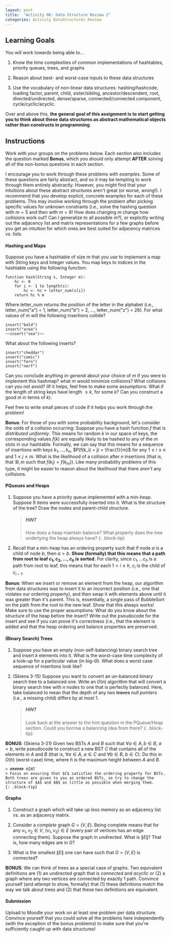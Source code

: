 ```yaml
---
layout: post
title:  "Activity 06: Data Structure Review 2"
categories: Activity DataStructures Review
---
```


## Learning Goals

You will work towards being able to...

1. Know the time complexities of common implementations of hashtables, priority queues, trees, and graphs

2. Reason about best- and worst-case inputs to these data structures

3. Use the vocabulary of non-linear data structures: hashing/hashcode, loading factor, parent, child, sister/sibling, ancestor/descendent, root, directed/undirected, dense/sparse, connected/connected component, cycle/cyclic/acyclic.

Over and above this, **the general goal of this assignment is to start getting you to think about these data structures as abstract mathematical objects rather than constructs in programming**. 

## Instructions
Work with your groups on the problems below. Each section also includes the question marked **Bonus**, which you should only attempt **AFTER** solving all of the non-bonus questions in each section. 

I encourage you to work through these problems with *examples*. Some of these questions are fairly abstract, and so it may be tempting to work through them entirely abstractly. However, you might find that your intuitions about these abstract structures aren't great (or worse, *wrong*!). I recommend that you develop explicit, concrete examples for each of these problems. This may involve working through the problem after picking specific values for unknown constrants (i.e., solve the hashing question with $m=5$ and then with $m=6$! How does changing $m$ change how collisions work out? Can I generalize to all possible $m$?), or explicitly writing out the adjacency list and matrix representations for a few graphs before you get an intuition for which ones are best suited for adjacency matrices vs. lists.

#### Hashing and Maps
Suppose you have a hashtable of size $m$ that you use to implement a map with String keys and Integer values. You map keys to indices in the hashtable using the following function:

```plaintext
function hash(String s, Integer m):
    hc <- 0 
    for i <- 1 to length(s):
        hc <- hc + letter_num(s[i])
    return hc % m
```
Where letter\_num returns the position of the letter in the alphabet (i.e., letter\_num("a") = 1, letter\_num("b") = 2, ..., letter\_num("z") = 26). 
For what values of $m$ will the following insertions collide?

```plaintext
insert("bald")
insert("area")
~~insert("sea")~~
```

What about the following inserts?

```plaintext
insert("cheddar")
insert("comic")
insert("fern")
insert("nerf")
```

Can you conclude anything *in-general* about your choice of $m$ if you were to implement this hashmap? what $m$ would minimize collisions? What collisions can you not avoid? (If it helps, feel free to make some assumptions: What if the length of string keys have length $\leq k$, for some $k$? Can you construct a good $m$ in terms of $k$). 

Feel free to write small pieces of code if it helps you work through the problem!

**Bonus**: For those of you with some probability background, let's consider the odds of a collision occurring: Suppose you have a hash function $f$ that is *distributed uniformly*. This means for random $k$ in our space of keys, the corresponding values $f(k)$ are equally likely to be hashed to any of the $m$ slots in our hashtable. Formally, we can say that this means for a sequence of insertions with keys $k_1, \dots, k_n$, $P(f(k_i) = j) = \frac{1}{m}$ for any $1 \leq i \leq n$ and $1 \leq j \leq m$. What is the likelihood of a collision after $n$ insertions (that is, that $\exists l,m$ such that $f(k_l) = f(k_m)$). Like many probability problems of this type, it might be easier to reason about the likelihood that there *aren't* any collisions.

#### PQueues and Heaps
1. Suppose you have a priority queue implemented with a min-heap. Suppose 9 items were successfully inserted into it. What is the structure of the tree? Draw the nodes and parent-child structure. 

    > ##### HINT
    > How does a heap maintain balance? What property does the tree underlying the heap always have?
    {: .block-tip}

2. Recall that a min-heap has an ordering property such that if node $a$ is a child of node $b$, then $a > b$. **Show (formally) that this means that a path from root to leaf $c_1, c_2, \dots, c_h$ is sorted.** For clarity, since $c_1, \dots c_h$ is a path from root to leaf, this means that for each $1 < i \leq h$, $c_i$ is the child of $c_{i-1}$.   

**Bonus**: When we insert or remove an element from the heap, our algorithm from data structures was to insert it to an incorrect position (i.e., one that violates our ordering property), and then swap it with elements above until it was greater than it's parent. This is, essentially, a single pass of BubbleSort on the path from the root to the new leaf. Show that this always works! Make sure to use the proper assumptions: What do you know about the structure of the heap before the insert? Write out the pseudocode for the insert and see if you can prove it's correctness (i.e., that the element is added and that the heap ordering and balance properties are preserved.

#### (Binary Search) Trees
1. Suppose you have an empty (non-self-balancing) binary search tree and insert $k$ elements into it. What is the worst-case time complexity of a look-up for a particular value (in big-$\Theta$). What does a worst case sequence of insertions look like?

2. (Skiena 3-15) Suppose you want to convert an un-balanced binary search tree to a balanced one. Write an $O(n)$ algorithm that will convert a binary search tree with $n$ nodes to one that is perfectly balanced. Here, take balanced to mean that the depth of any two ~~leaves~~ *null pointers* (i.e., a missing child) differs by at most 1. 

    > ##### HINT
    > Look back at the answer to the hint question in the PQueue/Heap section. Could you borrow a balancing idea from there?
    {: .block-tip}

**BONUS**: (Skiena 3-21) Given two BSTs $A$ and $B$ such that $\forall a \in A, b \in B$, $a < b$, write pseudocode to construct a new BST $C$ that contains all of the elements in $A$ and $B$ (that is, $\forall a \in A$, $a \in C$ and $\forall b \in B$, $b \in C$). Do this in $O(h)$ (worst-case) time, where $h$ is the maximum height between $A$ and $B$.

    > ###### HINT
    > Focus on ensuring that $C$ satisfies the ordering property for BSTs. Both trees are given to you as ordered BSTs, so try to change the structure of $A$ and $B$ as little as possible when merging them.
    {: .block-tip}

#### Graphs
1. Construct a graph which will take up less memory as an adjacency list vs. as an adjacency matrix.

2. Consider a *complete* graph $G = (V, E)$. Being complete means that for any $v_1, v_2 \in V$, $(v_1, v_2) \in E$ (every pair of vertices has an edge connecting them). Suppose the graph in undirected. What is $\|E\|$? That is, how many edges are in $G$? 

3. What is the smallest $\|E\|$ one can have such that $G = (V, E)$ is *connected*?  

**BONUS**: We can think of trees as a special case of graphs. Two equivalent definitions are (1) an undirected graph that is *connected* and *acyclic* or (2) a graph where any two vertices are connected by exactly 1 path. Convince yourself (and attempt to show, formally) that (1) these definitions match the way we talk about trees and (2) that these two definitions are equivalent. 

#### Submission

Upload to Moodle your work on at least one problem per data structure. Convince yourself that you could solve all the problems here independently (with the exception of the bonus problems) to make sure that you're sufficiently caught up with data structures! 
